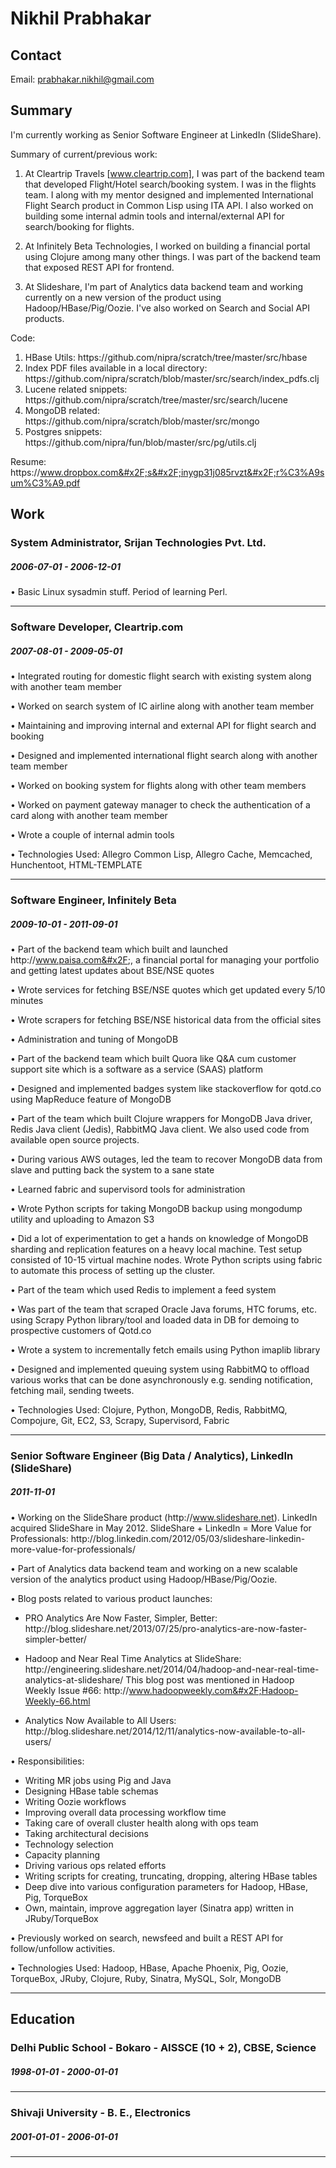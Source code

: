 
# Nikhil Prabhakar


## Contact

Email: [prabhakar.nikhil@gmail.com](mailto:prabhakar.nikhil@gmail.com)  


## Summary

I&#39;m currently working as Senior Software Engineer at LinkedIn (SlideShare).

Summary of current&#x2F;previous work:

1. At Cleartrip Travels [www.cleartrip.com], I was part of the backend team that developed Flight&#x2F;Hotel search&#x2F;booking system. I was in the flights team. I along with my mentor designed and implemented International Flight Search product in Common Lisp using ITA API. I also worked on building some internal admin tools and internal&#x2F;external API for search&#x2F;booking for flights.

2. At Infinitely Beta Technologies, I worked on building a financial portal using Clojure among many other things. I was part of the backend team that exposed REST API for frontend.

3. At Slideshare, I&#39;m part of Analytics data backend team and working currently on a new version of the product using Hadoop&#x2F;HBase&#x2F;Pig&#x2F;Oozie. I&#39;ve also worked on Search and Social API products.


Code:

1. HBase Utils:
 https:&#x2F;&#x2F;github.com&#x2F;nipra&#x2F;scratch&#x2F;tree&#x2F;master&#x2F;src&#x2F;hbase
2. Index PDF files available in a local directory:
 https:&#x2F;&#x2F;github.com&#x2F;nipra&#x2F;scratch&#x2F;blob&#x2F;master&#x2F;src&#x2F;search&#x2F;index_pdfs.clj
3. Lucene related snippets:
 https:&#x2F;&#x2F;github.com&#x2F;nipra&#x2F;scratch&#x2F;tree&#x2F;master&#x2F;src&#x2F;search&#x2F;lucene
4. MongoDB related:
 https:&#x2F;&#x2F;github.com&#x2F;nipra&#x2F;scratch&#x2F;blob&#x2F;master&#x2F;src&#x2F;mongo
5. Postgres snippets:
 https:&#x2F;&#x2F;github.com&#x2F;nipra&#x2F;fun&#x2F;blob&#x2F;master&#x2F;src&#x2F;pg&#x2F;utils.clj

Resume: https:&#x2F;&#x2F;www.dropbox.com&#x2F;s&#x2F;inygp31j085rvzt&#x2F;r%C3%A9sum%C3%A9.pdf

## Work


### System Administrator, Srijan Technologies Pvt. Ltd.
##### 2006-07-01 - 2006-12-01
• Basic Linux sysadmin stuff. Period of learning Perl.

---

### Software Developer, Cleartrip.com
##### 2007-08-01 - 2009-05-01
• Integrated routing for domestic flight search with existing system along with another team member 

• Worked on search system of IC airline along with another team member 

• Maintaining and improving internal and external API for flight search and booking 

• Designed and implemented international flight search along with another team member 

• Worked on booking system for flights along with other team members 

• Worked on payment gateway manager to check the authentication of a card along with another team member 

• Wrote a couple of internal admin tools

• Technologies Used: Allegro Common Lisp, Allegro Cache, Memcached, Hunchentoot, HTML-TEMPLATE

---

### Software Engineer, Infinitely Beta
##### 2009-10-01 - 2011-09-01
• Part of the backend team  which built and launched http:&#x2F;&#x2F;www.paisa.com&#x2F;, a financial portal for managing your portfolio and getting latest updates about BSE&#x2F;NSE quotes 

• Wrote services for fetching BSE&#x2F;NSE quotes which get updated every 5&#x2F;10 minutes 

• Wrote scrapers for fetching BSE&#x2F;NSE historical data from the official sites 

• Administration and tuning of MongoDB 

• Part of the backend team which built Quora like Q&amp;A cum customer support site which is a software as a service (SAAS) platform 

• Designed and implemented badges system like stackoverflow for qotd.co using MapReduce feature of MongoDB 

• Part of the team which built Clojure wrappers for MongoDB Java driver, Redis Java client (Jedis), RabbitMQ Java client. We also used code from available open source projects. 

• During various AWS outages, led the team to recover MongoDB data from slave and putting back the system to a sane state

• Learned fabric and supervisord tools for administration 

• Wrote Python scripts for taking MongoDB backup using mongodump utility and uploading to Amazon S3 

• Did a lot of experimentation to get a hands on knowledge of MongoDB sharding and replication features on a heavy local machine. Test setup consisted of 10-15 virtual machine nodes. Wrote Python scripts using fabric to automate this process of setting up the cluster.

• Part of the team which used Redis to implement a feed system 

• Was part of the team that scraped Oracle Java forums, HTC forums, etc. using Scrapy Python library&#x2F;tool and loaded data in DB for demoing to prospective customers of Qotd.co 

• Wrote a system to incrementally fetch emails using Python imaplib library
 
• Designed and implemented queuing system using RabbitMQ to offload various works that can be done asynchronously e.g. sending notification, fetching mail, sending tweets.

• Technologies Used: Clojure, Python, MongoDB, Redis, RabbitMQ, Compojure, Git, EC2, S3, Scrapy, Supervisord, Fabric

---

### Senior Software Engineer (Big Data &#x2F; Analytics), LinkedIn (SlideShare)
##### 2011-11-01 
• Working on the SlideShare product (http:&#x2F;&#x2F;www.slideshare.net). LinkedIn acquired SlideShare in May 2012. SlideShare + LinkedIn = More Value for Professionals: http:&#x2F;&#x2F;blog.linkedin.com&#x2F;2012&#x2F;05&#x2F;03&#x2F;slideshare-linkedin-more-value-for-professionals&#x2F;

• Part of Analytics data backend team and working on a new scalable version of the analytics product using Hadoop&#x2F;HBase&#x2F;Pig&#x2F;Oozie.

• Blog posts related to various product launches:

- PRO Analytics Are Now Faster, Simpler, Better: http:&#x2F;&#x2F;blog.slideshare.net&#x2F;2013&#x2F;07&#x2F;25&#x2F;pro-analytics-are-now-faster-simpler-better&#x2F;

- Hadoop and Near Real Time Analytics at SlideShare: http:&#x2F;&#x2F;engineering.slideshare.net&#x2F;2014&#x2F;04&#x2F;hadoop-and-near-real-time-analytics-at-slideshare&#x2F;
  This blog post was mentioned in Hadoop Weekly Issue #66: http:&#x2F;&#x2F;www.hadoopweekly.com&#x2F;Hadoop-Weekly-66.html

- Analytics Now Available to All Users: http:&#x2F;&#x2F;blog.slideshare.net&#x2F;2014&#x2F;12&#x2F;11&#x2F;analytics-now-available-to-all-users&#x2F;

• Responsibilities:

 - Writing MR jobs using Pig and Java 
 - Designing HBase table schemas
 - Writing Oozie workflows
 - Improving overall data processing workflow time
 - Taking care of overall cluster health along with ops team
 - Taking architectural decisions
 - Technology selection
 - Capacity planning
 - Driving various ops related efforts
 - Writing scripts for creating, truncating, dropping, altering HBase tables
 - Deep dive into various configuration parameters for Hadoop, HBase, Pig, TorqueBox
 - Own, maintain, improve aggregation layer (Sinatra app) written in JRuby&#x2F;TorqueBox

• Previously worked on search, newsfeed and built a REST API for follow&#x2F;unfollow activities.

• Technologies Used: Hadoop, HBase, Apache Phoenix, Pig, Oozie, TorqueBox, JRuby, Clojure, Ruby, Sinatra, MySQL, Solr, MongoDB

---



## Education


### Delhi Public School - Bokaro - AISSCE (10 + 2), CBSE, Science
##### 1998-01-01 - 2000-01-01


---

### Shivaji University - B. E., Electronics
##### 2001-01-01 - 2006-01-01


---












